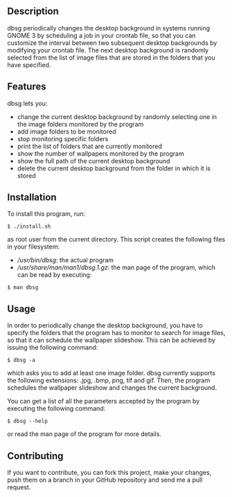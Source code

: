 ## Description

dbsg periodically changes the desktop background in systems
running GNOME 3 by scheduling a job in your crontab file, so
that you can customize the interval between two subsequent
desktop backgrounds by modifying your crontab file. The next
desktop background is randomly selected from the list of image
files that are stored in the folders that you have specified.

## Features

dbsg lets you:

* change the current desktop background by randomly selecting one
in the image folders monitored by the program
* add image folders to be monitored
* stop monitoring specific folders
* print the list of folders that are currently monitored
* show the number of wallpapers monitored by the program
* show the full path of the current desktop background
* delete the current desktop background from the folder in which
it is stored

## Installation

To install this program, run:

    $ ./install.sh

as root user from the current directory. This script creates the
following files in your filesystem:

* */usr/bin/dbsg*: the actual program
* */usr/share/man/man1/dbsg.1.gz*: the man page of the program,
which can be read by executing:

```
$ man dbsg
```

## Usage

In order to periodically change the desktop background, you have
to specify the folders that the program has to monitor to search
for image files, so that it can schedule the wallpaper slideshow.
This can be achieved by issuing the following command:

    $ dbsg -a

which asks you to add at least one image folder.
dbsg currently supports the following extensions: .jpg, .bmp,
png, tif and gif. Then, the program schedules the wallpaper
slideshow and changes the current background.	

You can get a list of all the parameters accepted by the
program by executing the following command:

    $ dbsg --help

or read the man page of the program for more details.

## Contributing

If you want to contribute, you can fork this project, make
your changes, push them on a branch in your GitHub repository
and send me a pull request.

